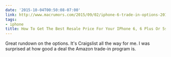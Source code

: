 ```yaml
---
date: '2015-10-04T00:50:08-07:00'
link: http://www.macrumors.com/2015/09/02/iphone-6-trade-in-options-2015/
tags:
- iphone
title: How To Get The Best Resale Price For Your IPhone 6, 6 Plus Or 5s
---
```


Great rundown on the options. It's Craigslist all the way for me. I was surprised at how good a deal the Amazon trade-in program is.
